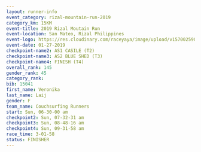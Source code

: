 ```yaml
---
layout: runner-info 
event_category: rizal-mountain-run-2019 
category_km: 15KM 
event-title: 2019 Rizal Moutain Run 
event-location: San Mateo, Rizal Philippines 
event-logo: https://res.cloudinary.com/raceyaya/image/upload/v1570025909/logo/rizal-mountain_gkfete.jpg 
event-date: 01-27-2019 
checkpoint-name2: AS1 CASILE (T2) 
checkpoint-name3: AS2 BLUE SHED (T3) 
checkpoint-name4: FINISH (T4) 
overall_rank: 145
gender_rank: 45
category_rank: 
bib: 15041
first_name: Veronika
last_name: Laij
gender: F
team_name: Couchsurfing Runners
start: Sun, 06-30-00 am
checkpoint2: Sun, 07-32-31 am
checkpoint3: Sun, 08-48-16 am
checkpoint4: Sun, 09-31-58 am
race_time: 3-01-58
status: FINISHER
---
```

